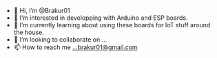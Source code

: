- 👋 Hi, I’m @Brakur01
- 👀 I’m interested in developping with Arduino and ESP boards.
- 🌱 I’m currently learning about using these boards for IoT stuff around the house.
- 💞️ I’m looking to collaborate on ...
- 📫 How to reach me ...brakur01@gmail.com

<!---
Brakur01/Brakur01 is a ✨ special ✨ repository because its `README.md` (this file) appears on your GitHub profile.
You can click the Preview link to take a look at your changes.
--->
